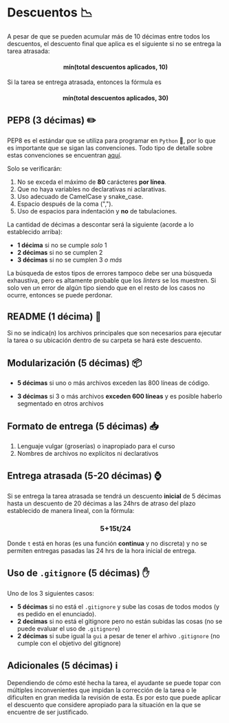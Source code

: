 # Descuentos :chart_with_downwards_trend: 

A pesar de que se pueden acumular más de 10 décimas entre todos los descuentos, el descuento final que aplica es el siguiente si no se entrega la tarea atrasada:

#### <center>mín(total descuentos aplicados, 10)</center>

Si la tarea se entrega atrasada, entonces la fórmula es

#### <center>mín(total descuentos aplicados, 30)</center>

## PEP8 (3 décimas) :pencil2: 
PEP8 es el estándar que se utiliza para programar en `Python` :snake:, por lo que es importante que se sigan las convenciones. Todo tipo de detalle sobre estas convenciones se encuentran [aquí](https://www.python.org/dev/peps/pep-0008/).

Solo se verificarán:
1. No se exceda el máximo de **80** carácteres **por línea**.
2. Que no haya variables no declarativas ni aclarativas.
3. Uso adecuado de CamelCase y snake_case.
4. Espacio después de la coma (",").
5. Uso de espacios para indentación y **no** de tabulaciones. 

La cantidad de décimas a descontar será la siguiente (acorde a lo establecido arriba):
- **1 décima** si no se cumple _solo_ 1
- **2 décimas** si no se cumplen 2
- **3 décimas** si no se cumplen 3 _o más_

La búsqueda de estos tipos de errores tampoco debe ser una búsqueda exhaustiva, pero es altamente probable que los _linters_ se los muestren. Si solo ven _un_ error de algún tipo siendo que en el resto de los casos no ocurre, entonces se puede perdonar.

## README (1 décima) :page_facing_up: 

Si no se indica(n) los archivos principales que son necesarios para ejecutar la tarea o su ubicación dentro de su carpeta se hará este descuento.


## Modularización (5 décimas) :package: 

* **5 décimas** si uno o más archivos exceden las 800 líneas de código.

* **3 décimas** si 3 o más archivos **exceden 600 líneas** y es posible haberlo segmentado en otros archivos


## Formato de entrega (5 décimas) :inbox_tray: 
 1. Lenguaje vulgar (groserías) o inapropiado para el curso
 2. Nombres de archivos no explícitos ni declarativos

## Entrega atrasada (5-20 décimas) :watch: 

Si se entrega la tarea atrasada se tendrá un descuento **inicial** de 5 décimas hasta un descuento de 20 décimas a las 24hrs de atraso del plazo establecido de manera lineal, con la fórmula:

### <center>5+15t/24</center>

Donde `t` está en horas (es una función **continua** y no discreta) y no se permiten entregas pasadas las 24 hrs de la hora inicial de entrega.


## Uso de `.gitignore` (5 décimas) :hand: 

Uno de los 3 siguientes casos:
- **5 décimas** si no está el `.gitignore` y sube las cosas de todos modos (y es pedido en el enunciado).
- **2 decimas** si no está el gitignore pero no están subidas las cosas (no se puede evaluar el uso de `.gitignore`)
- **2 décimas** si sube igual la `gui` a pesar de tener el arhivo `.gitignore` (no cumple con el objetivo del gitignore)

## Adicionales (5 décimas) :information_source:
Dependiendo de cómo esté hecha la tarea, el ayudante se puede topar con múltiples inconvenientes que impidan la corrección de la tarea o le dificulten en gran medida la revisión de esta. Es por esto que puede aplicar el descuento que considere apropiado para la situación en la que se encuentre de ser justificado.